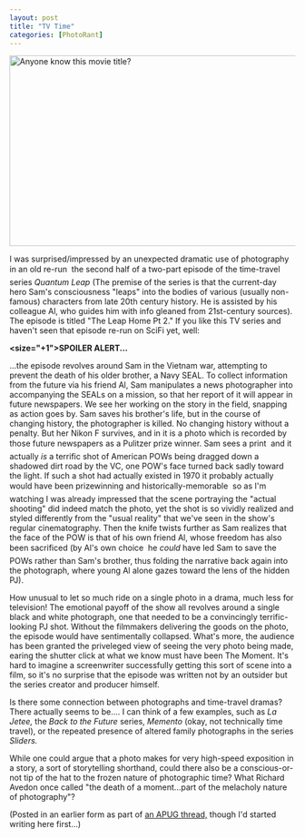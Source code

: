 ```yaml
---
layout: post
title: "TV Time"
categories: [PhotoRant]
---
```

<img src="/pix2005/tv.jpg" width=807 height=336 border=0 title="Anyone know this movie title?">

I was surprised/impressed by an unexpected dramatic use of photography in an old re-run &#151; the second half of a two-part episode of the time-travel series <i>Quantum Leap</i> (The premise of the series is that the current-day hero Sam's consciousness "leaps" into the bodies of various (usually non-famous) characters from late 20th century history. He is assisted by his colleague Al, who guides him with info gleaned from 21st-century sources). The episode is titled "The Leap Home Pt 2." If you like this TV series and haven't seen that episode re-run on SciFi yet, well:

<b><size="+1">SPOILER ALERT...</size></b>

...the episode revolves around Sam in the Vietnam war, attempting to prevent the death of his older brother, a Navy SEAL. To collect information from the future via his friend Al, Sam manipulates a news photographer into accompanying the SEALs on a mission, so that her report of it will appear in future newspapers. We see her working on the story in the field, snapping as action goes by. Sam saves his brother's life, but in the course of changing history, the photographer is killed. No changing history without a penalty. But her Nikon F survives, and in it is a photo which is recorded by those future newspapers as a Pulitzer prize winner. Sam sees a print &#151; and it actually <i>is</i> a terrific shot of American POWs being dragged down a shadowed dirt road by the VC, one POW's face turned back sadly toward the light. If such a shot had actually existed in 1970 it probably actually would have been prizewinning and historically-memorable &#151; so as I'm watching I was already impressed that the scene portraying the "actual shooting" did indeed match the photo, yet the shot is so vividly realized and styled differently from the "usual reality" that we've seen in the show's regular cinematography. Then the knife twists further as Sam realizes that the face of the POW is that of his own friend Al, whose freedom has also been sacrificed (by Al's own choice &#151; he <i>could</i> have led Sam to save the POWs rather than Sam's brother, thus folding the narrative back again into the photograph, where young Al alone gazes toward the lens of the hidden PJ).

How unusual to let so much ride on a single photo in a drama, much less for television! The emotional payoff of the show all revolves around a single black and white photograph, one that needed to be a convincingly terrific-looking PJ shot. Without the filmmakers delivering the goods on the photo, the episode would have sentimentally collapsed. What's more, the audience has been granted the priveleged view of seeing the very photo being made, earing the shutter click at what we know must have been The Moment. It's hard to imagine a screenwriter successfully getting this sort of scene into a film, so it's no surprise that the episode was written not by an outsider but the series creator and producer himself.

Is there some connection between photographs and time-travel dramas? There actually seems to be.... I can think of a few examples, such as <i>La Jetee,</i> the <i>Back to the Future</i> series, <i>Memento</i> (okay, not technically time travel), or the repeated presence of altered family photographs in the series <i>Sliders.</i>

While one could argue that a photo makes for very high-speed exposition in a story, a sort of storytelling shorthand, could there also be a conscious-or-not tip of the hat to the frozen nature of photographic time? What Richard Avedon once called "the death of a moment...part of the melacholy nature of photography"?

(Posted in an earlier form as part of <a href="http://www.apug.org/forums/showthread.php?t=10065&page=1&pp=10">an APUG thread,</a> though I'd started writing here first...)
